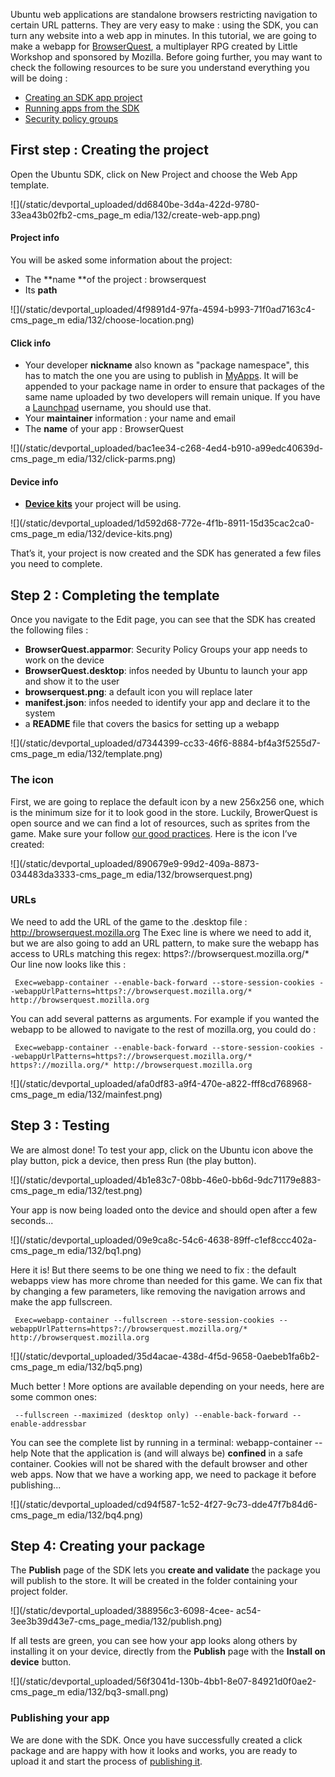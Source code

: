 





Ubuntu web applications are standalone browsers restricting navigation to
certain URL patterns. They are very easy to make : using the SDK, you can turn
any website into a web app in minutes. In this tutorial, we are going to make
a webapp for [BrowserQuest](http://browserquest.mozilla.org/), a multiplayer
RPG created by Little Workshop and sponsored by Mozilla. Before going further,
you may want to check the following resources to be sure you understand
everything you will be doing :

  * [Creating an SDK app project](/en/phone/apps/sdk/tutorials/creating-an-sdk-app-project/)
  * [Running apps from the SDK](/en/phone/apps/sdk/tutorials/running-apps-from-the-sdk/)
  * [Security policy groups](/en/publish/security-policy-groups/)

## First step : Creating the project

Open the Ubuntu SDK, click on New Project and choose the Web App template.

![](/static/devportal_uploaded/dd6840be-3d4a-422d-9780-33ea43b02fb2-cms_page_m
edia/132/create-web-app.png)

#### Project info

You will be asked some information about the project:

  * The **name **of the project : browserquest
  * Its **path**

![](/static/devportal_uploaded/4f9891d4-97fa-4594-b993-71f0ad7163c4-cms_page_m
edia/132/choose-location.png)

#### Click info

  * Your developer **nickname** also known as "package namespace", this has to match the one you are using to publish in [MyApps](https://myapps.developer.ubuntu.com/dev/click-apps/). It will be appended to your package name in order to ensure that packages of the same name uploaded by two developers will remain unique. If you have a [Launchpad](https://launchpad.net/) username, you should use that.
  * Your **maintainer** information : your name and email
  * The **name** of your app : BrowserQuest

![](/static/devportal_uploaded/bac1ee34-c268-4ed4-b910-a99edc40639d-cms_page_m
edia/132/click-parms.png)

#### Device info

  * **[Device kits](/en/phone/apps/sdk/tutorials/running-apps-from-the-sdk/)** your project will be using.

![](/static/devportal_uploaded/1d592d68-772e-4f1b-8911-15d35cac2ca0-cms_page_m
edia/132/device-kits.png)

That’s it, your project is now created and the SDK has generated a few files
you need to complete.

## Step 2 : Completing the template

Once you navigate to the Edit page, you can see that the SDK has created the
following files :

  * **BrowserQuest.apparmor**: Security Policy Groups your app needs to work on the device
  * **BrowserQuest.desktop**: infos needed by Ubuntu to launch your app and show it to the user
  * **browserquest.png**: a default icon you will replace later
  * **manifest.json**: infos needed to identify your app and declare it to the system
  * a **README** file that covers the basics for setting up a webapp

![](/static/devportal_uploaded/d7344399-cc33-46f6-8884-bf4a3f5255d7-cms_page_m
edia/132/template.png)

### **The icon**

First, we are going to replace the default icon by a new 256x256 one, which is
the minimum size for it to look good in the store. Luckily, BrowerQuest is
open source and we can find a lot of resources, such as sprites from the game.
Make sure your follow [our good practices](/en/publish/creating-a-good-icon/).
Here is the icon I’ve created:

![](/static/devportal_uploaded/890679e9-99d2-409a-8873-034483da3333-cms_page_m
edia/132/browserquest.png)

### **URLs**

We need to add the URL of the game to the .desktop file :
http://browserquest.mozilla.org The Exec line is where we need to add it, but
we are also going to add an URL pattern, to make sure the webapp has access to
URLs matching this regex: https?://browserquest.mozilla.org/* Our line now
looks like this :

     Exec=webapp-container --enable-back-forward --store-session-cookies --webappUrlPatterns=https?://browserquest.mozilla.org/* http://browserquest.mozilla.org

You can add several patterns as arguments. For example if you wanted the
webapp to be allowed to navigate to the rest of mozilla.org, you could do :

     Exec=webapp-container --enable-back-forward --store-session-cookies --webappUrlPatterns=https?://browserquest.mozilla.org/* https?://mozilla.org/* http://browserquest.mozilla.org

![](/static/devportal_uploaded/afa0df83-a9f4-470e-a822-fff8cd768968-cms_page_m
edia/132/mainfest.png)

## Step 3 : Testing

We are almost done! To test your app, click on the Ubuntu icon above the play
button, pick a device, then press Run (the play button).

![](/static/devportal_uploaded/4b1e83c7-08bb-46e0-bb6d-9dc71179e883-cms_page_m
edia/132/test.png)

Your app is now being loaded onto the device and should open after a few
seconds...

![](/static/devportal_uploaded/09e9ca8c-54c6-4638-89ff-c1ef8ccc402a-cms_page_m
edia/132/bq1.png)

Here it is! But there seems to be one thing we need to fix : the default
webapps view has more chrome than needed for this game. We can fix that by
changing a few parameters, like removing the navigation arrows and make the
app fullscreen.

     Exec=webapp-container --fullscreen --store-session-cookies --webappUrlPatterns=https?://browserquest.mozilla.org/* http://browserquest.mozilla.org

![](/static/devportal_uploaded/35d4acae-438d-4f5d-9658-0aebeb1fa6b2-cms_page_m
edia/132/bq5.png)

Much better ! More options are available depending on your needs, here are
some common ones:

     --fullscreen --maximized (desktop only) --enable-back-forward --enable-addressbar 

You can see the complete list by running in a terminal: webapp-container
--help Note that the application is (and will always be) **confined** in a
safe container. Cookies will not be shared with the default browser and other
web apps. Now that we have a working app, we need to package it before
publishing...

![](/static/devportal_uploaded/cd94f587-1c52-4f27-9c73-dde47f7b84d6-cms_page_m
edia/132/bq4.png)

## Step 4: Creating your package

The **Publish** page of the SDK lets you **create and validate** the package
you will publish to the store. It will be created in the folder containing
your project folder.

![](/static/devportal_uploaded/388956c3-6098-4cee-
ac54-3ee3b39d43e7-cms_page_media/132/publish.png)

If all tests are green, you can see how your app looks along others by
installing it on your device, directly from the **Publish** page with the
**Install on device** button.

![](/static/devportal_uploaded/56f3041d-130b-4bb1-8e07-84921d0f0ae2-cms_page_m
edia/132/bq3-small.png)

### **Publishing your app**

We are done with the SDK. Once you have successfully created a click package
and are happy with how it looks and works, you are ready to upload it and
start the process of [publishing it](/en/publish/).





